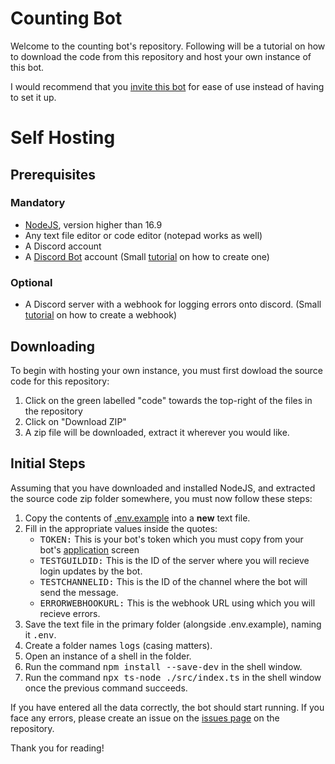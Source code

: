 <!-- @format -->

# Counting Bot

Welcome to the counting bot's repository.
Following will be a tutorial on how to download the code from this repository and host your own instance of this bot.

I would recommend that you [invite this bot](https://discord.com/api/oauth2/authorize?client_id=1001198710266544288&permissions=17179937856&scope=bot%20applications.commands) for ease of use instead of having to set it up.

# Self Hosting

## Prerequisites

### Mandatory

<ul>
  <li><a href="https://nodejs.org/en/">NodeJS</a>, version higher than 16.9</li>
  <li>Any text file editor or code editor (notepad works as well)</li>
  <li>A Discord account</li>
  <li>A <a href="https://discord.com/developers/applications">Discord Bot</a> account (Small <a href="https://discordjs.guide/preparations/setting-up-a-bot-application.html#creating-your-bot">tutorial</a> on how to create one)</li>
</ul>

### Optional

<ul><li>A Discord server with a webhook for logging errors onto discord. (Small  <a href="https://support.discord.com/hc/en-us/articles/228383668-Intro-to-Webhooks">tutorial</a> on how to create a webhook)</li></ul>

## Downloading

To begin with hosting your own instance, you must first dowload the source code for this repository:

<ol>
  <li>Click on the green labelled "code" towards the top-right of the files in the repository</li>
  <li>Click on "Download ZIP"</li>
  <li>A zip file will be downloaded, extract it wherever you would like.</li>
</ol>

## Initial Steps

Assuming that you have downloaded and installed NodeJS, and extracted the source code zip folder somewhere, you must now follow these steps:

<ol>
  <li>Copy the contents of <a href="https://github.com/MatricalDefunkt/Counting_Bot/blob/master/.env.example">.env.example</a> into a <b>new</b> text file.</li>
  <li>Fill in the appropriate values inside the quotes:
    <ul>
      <li><kbd>TOKEN:</kbd> This is your bot's token which you must copy from your bot's <a href="https://discord.com/developers/applications">application</a> screen</li>
      <li><kbd>TESTGUILDID:</kbd> This is the ID of the server where you will recieve login updates by the bot.</li>
      <li><kbd>TESTCHANNELID:</kbd> This is the ID of the channel where the bot will send the message.</li>
      <li><kbd>ERRORWEBHOOKURL:</kbd> This is the webhook URL using which you will recieve errors.</li>
    </ul>
  </li>
  <li>Save the text file in the primary folder (alongside .env.example), naming it <kbd>.env</kbd>.</li>
  <li>Create a folder names <kbd>logs</kbd> (casing matters).</li>
  <li>Open an instance of a shell in the folder.</li>
  <li>Run the command <kbd>npm install --save-dev</kbd> in the shell window.</li>
  <li>Run the command <kbd>npx ts-node ./src/index.ts</kbd> in the shell window once the previous command succeeds.</li>
</ol>

If you have entered all the data correctly, the bot should start running.
If you face any errors, please create an issue on the <a href="https://github.com/MatricalDefunkt/Counting_Bot/issues">issues page</a> on the repository.

Thank you for reading!
